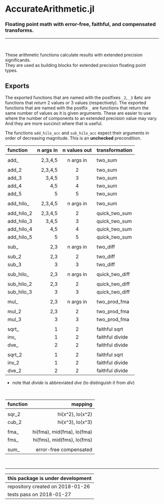 # AccurateArithmetic.jl

### Floating point math with error-free, faithful, and compensated transforms. 

-------
&nbsp;

These arithmetic functions calculate results with extended precision significands.    
They are used as building blocks for extended precision floating point types.

## Exports

The exported functions that are named with the postfixes `_2`, `_3` &etc
are functions that *return* 2 values or 3 values (respectively). The exported functions that are named with the postfix `_` are functions that return the same number of values as it is given arguments.  These are easier to use where the number of components to an extended precision value may vary. And they are more succinct where that is useful.

The functions `add_hilo_acc` and `sub_hilo_acc` expect their arguments in order of decreasing magnitude.  This is an __unchecked__ precondition.


| function     | n args in      | n values out | transformation |
|:-------------|---------------:|:------------:|:---------------|
|              |                |              |                |
| add_         | 2,3,4,5        | n args in    | two_sum        |
|              |                |              |                |
| add_2        | 2,3,4,5        | 2            | two_sum        |
| add_3        | 3,4,5          | 3            | two_sum        |
| add_4        | 4,5            | 4            | two_sum        |
| add_5        | 5              | 5            | two_sum        |
|              |                |              |                |
| add_hilo_    | 2,3,4,5        | n args in    | two_sum        |
|              |                |              |                |
| add_hilo_2   | 2,3,4,5        | 2            | quick_two_sum  |
| add_hilo_3   | 3,4,5          | 3            | quick_two_sum  |
| add_hilo_4   | 4,5            | 4            | quick_two_sum  |
| add_hilo_5   | 5              | 5            | quick_two_sum  |
|              |                |              |                |
| sub_         | 2,3            | n args in    | two_diff       |
|              |                |              |                |
| sub_2        | 2,3            | 2            | two_diff       |
| sub_3        | 3              | 3            | two_diff       |
|              |                |              |                |
| sub_hilo_    | 2,3            | n args in    | quick_two_diff |
|              |                |              |                |
| sub_hilo_2   | 2,3            | 2            | quick_two_diff |
| sub_hilo_3   | 3              | 3            | quick_two_diff |
|              |                |              |                |
| mul_         | 2,3            | n args in    | two_prod_fma   |
|              |                |              |                |
| mul_2        | 2,3            | 2            | two_prod_fma   |
| mul_3        | 3              | 3            | two_prod_fma   |
|              |                |              |                |
| sqrt_        | 1              | 2            | faithful sqrt  |
| inv_         | 1              | 2            | faithful divide |
| dve_         | 2              | 2            | faithful divide |
|              |                |              |                |
| sqrt_2       | 1              | 2            | faithful sqrt  |
| inv_2        | 1              | 2            | faithful divide |
| dve_2        | 2              | 2            | faithful divide |

- note that *divide* is abbreviated *dve* (to distinguish it from *div*)


&nbsp;

| function     | mapping        |
|:-------------|---------------:|
|              |                |
| sqr_2        | hi(x^2), lo(x^2) |
| cub_2        | hi(x^3), lo(x^3) |
|              |                |
| fma_         | hi(fma), mid(fma), lo(fma) |
| fms_         | hi(fms), mid(fms), lo(fms) |
|              |                |
| sum_         | error-free compensated |

&nbsp;

-----
    

| this package is under development |
|-----------------------------------|
| repository created on 2018-01-26  |
| tests pass on 2018-01-27          |
